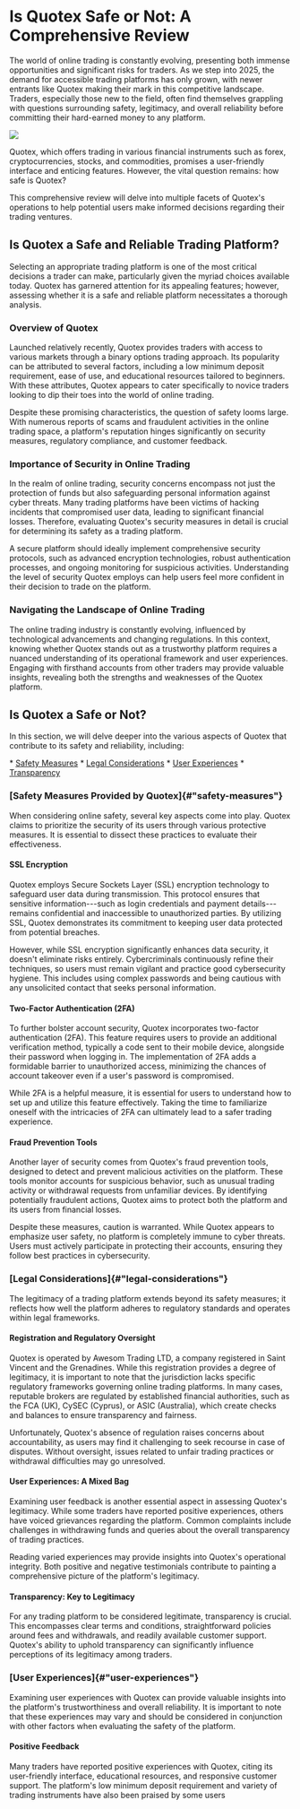 # Is Quotex Safe or Not: A Comprehensive Review

The world of online trading is constantly evolving, presenting both
immense opportunities and significant risks for traders. As we step into
2025, the demand for accessible trading platforms has only grown, with
newer entrants like Quotex making their mark in this competitive
landscape. Traders, especially those new to the field, often find
themselves grappling with questions surrounding safety, legitimacy, and
overall reliability before committing their hard-earned money to any
platform.

[![](https://static.quotex.io/files/1_en/300_250.jpg)](https://traff.sbs/brokerqxsignupf)

Quotex, which offers trading in various financial instruments such as
forex, cryptocurrencies, stocks, and commodities, promises a
user-friendly interface and enticing features. However, the vital
question remains: how safe is Quotex?

This comprehensive review will delve into multiple facets of Quotex\'s
operations to help potential users make informed decisions regarding
their trading ventures.

## Is Quotex a Safe and Reliable Trading Platform?

Selecting an appropriate trading platform is one of the most critical
decisions a trader can make, particularly given the myriad choices
available today. Quotex has garnered attention for its appealing
features; however, assessing whether it is a safe and reliable platform
necessitates a thorough analysis.

### Overview of Quotex

Launched relatively recently, Quotex provides traders with access to
various markets through a binary options trading approach. Its
popularity can be attributed to several factors, including a low minimum
deposit requirement, ease of use, and educational resources tailored to
beginners. With these attributes, Quotex appears to cater specifically
to novice traders looking to dip their toes into the world of online
trading.

Despite these promising characteristics, the question of safety looms
large. With numerous reports of scams and fraudulent activities in the
online trading space, a platform\'s reputation hinges significantly on
security measures, regulatory compliance, and customer feedback.

### Importance of Security in Online Trading

In the realm of online trading, security concerns encompass not just the
protection of funds but also safeguarding personal information against
cyber threats. Many trading platforms have been victims of hacking
incidents that compromised user data, leading to significant financial
losses. Therefore, evaluating Quotex\'s security measures in detail is
crucial for determining its safety as a trading platform.

A secure platform should ideally implement comprehensive security
protocols, such as advanced encryption technologies, robust
authentication processes, and ongoing monitoring for suspicious
activities. Understanding the level of security Quotex employs can help
users feel more confident in their decision to trade on the platform.

### Navigating the Landscape of Online Trading

The online trading industry is constantly evolving, influenced by
technological advancements and changing regulations. In this context,
knowing whether Quotex stands out as a trustworthy platform requires a
nuanced understanding of its operational framework and user experiences.
Engaging with firsthand accounts from other traders may provide valuable
insights, revealing both the strengths and weaknesses of the Quotex
platform.

## Is Quotex a Safe or Not?

In this section, we will delve deeper into the various aspects of Quotex
that contribute to its safety and reliability, including:

\* [Safety Measures](\%22#safety-measures\%22) \* [Legal
Considerations](\%22#legal-considerations\%22) \* [User
Experiences](\%22#user-experiences\%22) \*
[Transparency](\%22#transparency\%22)

### [Safety Measures Provided by Quotex]{#"safety-measures"}

When considering online safety, several key aspects come into play.
Quotex claims to prioritize the security of its users through various
protective measures. It is essential to dissect these practices to
evaluate their effectiveness.

#### SSL Encryption

Quotex employs Secure Sockets Layer (SSL) encryption technology to
safeguard user data during transmission. This protocol ensures that
sensitive information---such as login credentials and payment
details---remains confidential and inaccessible to unauthorized parties.
By utilizing SSL, Quotex demonstrates its commitment to keeping user
data protected from potential breaches.

However, while SSL encryption significantly enhances data security, it
doesn\'t eliminate risks entirely. Cybercriminals continuously refine
their techniques, so users must remain vigilant and practice good
cybersecurity hygiene. This includes using complex passwords and being
cautious with any unsolicited contact that seeks personal information.

#### Two-Factor Authentication (2FA)

To further bolster account security, Quotex incorporates two-factor
authentication (2FA). This feature requires users to provide an
additional verification method, typically a code sent to their mobile
device, alongside their password when logging in. The implementation of
2FA adds a formidable barrier to unauthorized access, minimizing the
chances of account takeover even if a user\'s password is compromised.

While 2FA is a helpful measure, it is essential for users to understand
how to set up and utilize this feature effectively. Taking the time to
familiarize oneself with the intricacies of 2FA can ultimately lead to a
safer trading experience.

#### Fraud Prevention Tools

Another layer of security comes from Quotex\'s fraud prevention tools,
designed to detect and prevent malicious activities on the platform.
These tools monitor accounts for suspicious behavior, such as unusual
trading activity or withdrawal requests from unfamiliar devices. By
identifying potentially fraudulent actions, Quotex aims to protect both
the platform and its users from financial losses.

Despite these measures, caution is warranted. While Quotex appears to
emphasize user safety, no platform is completely immune to cyber
threats. Users must actively participate in protecting their accounts,
ensuring they follow best practices in cybersecurity.

### [Legal Considerations]{#"legal-considerations"}

The legitimacy of a trading platform extends beyond its safety measures;
it reflects how well the platform adheres to regulatory standards and
operates within legal frameworks.

#### Registration and Regulatory Oversight

Quotex is operated by Awesom Trading LTD, a company registered in Saint
Vincent and the Grenadines. While this registration provides a degree of
legitimacy, it is important to note that the jurisdiction lacks specific
regulatory frameworks governing online trading platforms. In many cases,
reputable brokers are regulated by established financial authorities,
such as the FCA (UK), CySEC (Cyprus), or ASIC (Australia), which create
checks and balances to ensure transparency and fairness.

Unfortunately, Quotex's absence of regulation raises concerns about
accountability, as users may find it challenging to seek recourse in
case of disputes. Without oversight, issues related to unfair trading
practices or withdrawal difficulties may go unresolved.

#### User Experiences: A Mixed Bag

Examining user feedback is another essential aspect in assessing
Quotex\'s legitimacy. While some traders have reported positive
experiences, others have voiced grievances regarding the platform.
Common complaints include challenges in withdrawing funds and queries
about the overall transparency of trading practices.

Reading varied experiences may provide insights into Quotex's
operational integrity. Both positive and negative testimonials
contribute to painting a comprehensive picture of the platform\'s
legitimacy.

#### Transparency: Key to Legitimacy

For any trading platform to be considered legitimate, transparency is
crucial. This encompasses clear terms and conditions, straightforward
policies around fees and withdrawals, and readily available customer
support. Quotex\'s ability to uphold transparency can significantly
influence perceptions of its legitimacy among traders.

### [User Experiences]{#"user-experiences"}

Examining user experiences with Quotex can provide valuable insights
into the platform\'s trustworthiness and overall reliability. It is
important to note that these experiences may vary and should be
considered in conjunction with other factors when evaluating the safety
of the platform.

#### Positive Feedback

Many traders have reported positive experiences with Quotex, citing its
user-friendly interface, educational resources, and responsive customer
support. The platform\'s low minimum deposit requirement and variety of
trading instruments have also been praised by some users

